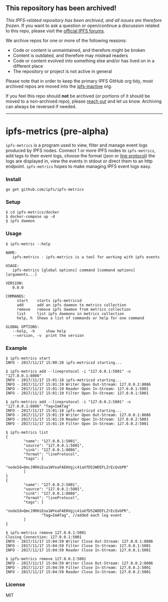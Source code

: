 ## This repository has been archived!

*This IPFS-related repository has been archived, and all issues are therefore frozen*. If you want to ask a question or open/continue a discussion related to this repo, please visit the [official IPFS forums](https://discuss.ipfs.io).

We archive repos for one or more of the following reasons:

- Code or content is unmaintained, and therefore might be broken
- Content is outdated, and therefore may mislead readers
- Code or content evolved into something else and/or has lived on in a different place
- The repository or project is not active in general

Please note that in order to keep the primary IPFS GitHub org tidy, most archived repos are moved into the [ipfs-inactive](https://github.com/ipfs-inactive) org.

If you feel this repo should **not** be archived (or portions of it should be moved to a non-archived repo), please [reach out](https://ipfs.io/help) and let us know. Archiving can always be reversed if needed.

---
   
# ipfs-metrics (pre-alpha)
`ipfs-metrics` is a program used to view, filter and manage event logs produced by IPFS nodes. Connect 1 or more IPFS nodes to `ipfs-metrics`, add tags to their event logs, choose the format (json or [line protocol](https://docs.influxdata.com/influxdb/v1.3/write_protocols/line_protocol_tutorial/)) the logs are displayed in, view the events in stdout or direct them to an http endpoint. `ipfs-metrics` hopes to make managing IPFS event logs easy. 

### Install
```
go get github.com/ipfs/ipfs-metrics
```

### Setup
```
$ cd ipfs-metrics/docker
$ docker-compose up -d
$ ipfs daemon
```

### Usage
```
$ ipfs-metric --help

NAME:
   ipfs-metrics - ipfs-metrics is a tool for working with ipfs events

USAGE:
   ipfs-metrics [global options] command [command options] [arguments...]

VERSION:
   0.0.0

COMMANDS:
     start    starts ipfs-metricsd
     add      add an ipfs daemon to metrics collection
     remove   remove ipfs daemon from metrics collection
     list     list ipfs daemons in metrics collection
     help, h  Shows a list of commands or help for one command

GLOBAL OPTIONS:
   --help, -h     show help
   --version, -v  print the version
```

### Example
```
$ ipfs-metrics start
INFO - 2017/11/17 15:00:20 ipfs-metricsd starting...

$ ipfs-metrics add --lineprotocol -i "127.0.0.1:5001" -o "127.0.0.1:8086"
INFO - 2017/11/17 15:01:18 ipfs-metricsd starting...
INFO - 2017/11/17 15:01:19 Writer Open Out-Stream: 127.0.0.2:8086
INFO - 2017/11/17 15:01:19 Reader Open In-Stream: 127.0.0.1:5001
INFO - 2017/11/17 15:01:19 Filter Open In-Stream: 127.0.0.1:5001

$ ipfs-metrics add --lineprotocol -i "127.0.0.2:5001" -o "127.0.0.1:8086" "Tag=ImATag"
INFO - 2017/11/17 15:01:18 ipfs-metricsd starting...
INFO - 2017/11/17 15:01:19 Writer Open Out-Stream: 127.0.0.1:8086
INFO - 2017/11/17 15:01:19 Reader Open In-Stream: 127.0.0.2:5001
INFO - 2017/11/17 15:01:19 Filter Open In-Stream: 127.0.0.2:5001

$ ipfs-metrics list
{
        "name": "127.0.0.1:5001",
        "source": "127.0.0.1:5001",
        "sink": "127.0.0.1:8086",
        "format": "lineProtocol",
        "tags": [
                "nodeId=QmcJ9RHiEoa1WYeaFAEHVgjc41aXfD52WDEFLZrEcQvbPR"
        ]
}
{
        "name": "127.0.0.2:5001",
        "source": "127.0.0.1:5001",
        "sink": "127.0.0.1:8086",
        "format": "lineProtocol",
        "tags": [
                "nodeId=QmcJ9RHiEoa1WYeaFAEHVgjc41aXfD52WDEFLZrEcQvbPR",
                "Tag=ImATag", //added each log event
        ]
}

$ ipfs-metrics remove 127.0.0.1:5001
Closing Connection: 127.0.0.1:5001
INFO - 2017/11/17 15:04:59 Writer Close Out-Stream: 127.0.0.1:8086
INFO - 2017/11/17 15:04:59 Filter Close In-Stream: 127.0.0.1:5001
INFO - 2017/11/17 15:04:59 Reader Close In-Stream: 127.0.0.1:5001

$ ipfs-metrics remove 127.0.0.2:5001
INFO - 2017/11/17 15:04:59 Writer Close Out-Stream: 127.0.0.2:8086
INFO - 2017/11/17 15:04:59 Filter Close In-Stream: 127.0.0.2:5001
INFO - 2017/11/17 15:04:59 Reader Close In-Stream: 127.0.0.2:5001
```

### License
MIT
